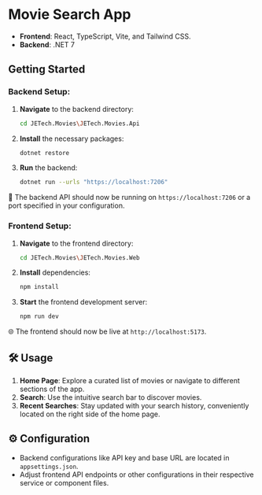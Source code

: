 # Movie Search App

- **Frontend**: React, TypeScript, Vite, and Tailwind CSS.
- **Backend**: .NET 7

## Getting Started

### Backend Setup:

1. **Navigate** to the backend directory:
    ```bash
    cd JETech.Movies\JETech.Movies.Api
    ```

2. **Install** the necessary packages:
    ```bash
    dotnet restore
    ```

3. **Run** the backend:
    ```bash
    dotnet run --urls "https://localhost:7206"
    ```

🔗 The backend API should now be running on `https://localhost:7206` or a port specified in your configuration.

### Frontend Setup:

1. **Navigate** to the frontend directory:
    ```bash
    cd JETech.Movies\JETech.Movies.Web
    ```

2. **Install** dependencies:
    ```bash
    npm install
    ```

3. **Start** the frontend development server:
    ```bash
    npm run dev
    ```

🌐 The frontend should now be live at `http://localhost:5173`.

## 🛠 Usage

1. **Home Page**: Explore a curated list of movies or navigate to different sections of the app.
2. **Search**: Use the intuitive search bar to discover movies.
3. **Recent Searches**: Stay updated with your search history, conveniently located on the right side of the home page.

## ⚙️ Configuration

- Backend configurations like API key and base URL are located in `appsettings.json`.
- Adjust frontend API endpoints or other configurations in their respective service or component files.
